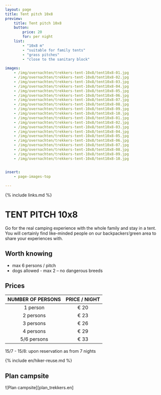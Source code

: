```yaml
---
layout: page
title: Tent pitch 10x8
preview: 
    title: Tent pitch 10x8
    button:
        price: 20
        for: per night
    list:
        - "10x8 m"
        - "suitable for family tents"
        - "grass pitches"
        - "close to the sanitary block"
       
images:
    - /img/overnachten/trekkers-tent-10x8/tent10x8-01.jpg
    - /img/overnachten/trekkers-tent-10x8/tent10x8-02.jpg
    - /img/overnachten/trekkers-tent-10x8/tent10x8-03.jpg
    - /img/overnachten/trekkers-tent-10x8/tent10x8-04.jpg
    - /img/overnachten/trekkers-tent-10x8/tent10x8-05.jpg
    - /img/overnachten/trekkers-tent-10x8/tent10x8-06.jpg
    - /img/overnachten/trekkers-tent-10x8/tent10x8-07.jpg
    - /img/overnachten/trekkers-tent-10x8/tent10x8-08.jpg
    - /img/overnachten/trekkers-tent-10x8/tent10x8-09.jpg
    - /img/overnachten/trekkers-tent-10x8/tent10x8-10.jpg
    - /img/overnachten/trekkers-tent-10x8/tent10x8-01.jpg
    - /img/overnachten/trekkers-tent-10x8/tent10x8-02.jpg
    - /img/overnachten/trekkers-tent-10x8/tent10x8-03.jpg
    - /img/overnachten/trekkers-tent-10x8/tent10x8-04.jpg
    - /img/overnachten/trekkers-tent-10x8/tent10x8-05.jpg
    - /img/overnachten/trekkers-tent-10x8/tent10x8-06.jpg
    - /img/overnachten/trekkers-tent-10x8/tent10x8-07.jpg
    - /img/overnachten/trekkers-tent-10x8/tent10x8-08.jpg
    - /img/overnachten/trekkers-tent-10x8/tent10x8-09.jpg
    - /img/overnachten/trekkers-tent-10x8/tent10x8-10.jpg
    
    
insert:
    - page-images-top
    
---
```


{% include links.md %}

# TENT PITCH 10x8
Go for the real camping experience with the whole family and stay in a tent. You will certainly find like-minded people on our backpackers’green area to share your experiences with.  

## Worth knowing
- max 6 persons / pitch
- dogs allowed - max 2 – no dangerous breeds

## Prices
NUMBER OF PERSONS | PRICE / NIGHT     
:-------------:|:-----------:|
1 person      |€ 20               
2 persons     |€ 23                   
3 persons     |€ 26       
4 persons     |€ 29             
5/6 persons   |€ 33       

15/7 - 15/8: upon reservation as from 7 nights


{% include en/hiker-reuse.md %}


## Plan campsite

![Plan campsite][plan_trekkers.en]
